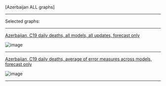 [Azerbaijan ALL graphs]

***

Selected graphs:

***

[Azerbaijan, C19 daily deaths, all models, all updates, forecast only](https://github.com/pourmalek/CovidLongitudinalResults/blob/main/results/countries/Azerbaijan/graph%2002%20Azerbaijan%20ALL%20MODELS%20C19%20daily%20deaths%20all%20updates.pdf)

![image](https://github.com/pourmalek/CovidLongitudinalResults/assets/30849720/5096da30-f5b3-4912-97be-bd4dca461379)

***

[Azerbaijan, C19 daily deaths, average of error measures across models, forecast only](https://github.com/pourmalek/CovidLongitudinalResults/blob/main/results/countries/Azerbaijan/graph%2013b%20Azerbaijan%20ALL%20MODELS%20C19%20daily%20deaths%2C%20error%20measures%20across%20models.pdf)

![image](https://github.com/pourmalek/CovidLongitudinalResults/assets/30849720/1eb11cfa-ecda-44c2-b9ee-ef3b4536b8b4)

***
